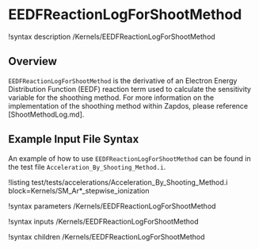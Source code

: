 # EEDFReactionLogForShootMethod

!syntax description /Kernels/EEDFReactionLogForShootMethod

## Overview

`EEDFReactionLogForShootMethod` is the derivative of an Electron Energy Distribution Function (EEDF) reaction term used to calculate the
 sensitivity variable for the shoothing method. For more information on the implementation of the shoothing method within Zapdos, please reference [ShootMethodLog.md].

## Example Input File Syntax

An example of how to use `EEDFReactionLogForShootMethod` can be found in the
test file `Acceleration_By_Shooting_Method.i`.

!listing test/tests/accelerations/Acceleration_By_Shooting_Method.i block=Kernels/SM_Ar*_stepwise_ionization

!syntax parameters /Kernels/EEDFReactionLogForShootMethod

!syntax inputs /Kernels/EEDFReactionLogForShootMethod

!syntax children /Kernels/EEDFReactionLogForShootMethod
